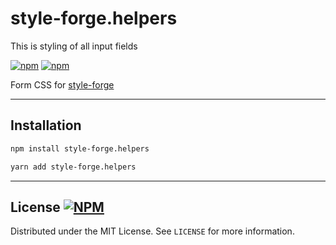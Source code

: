 # style-forge.helpers
This is styling of all input fields

[![npm](https://img.shields.io/npm/v/style-forge.helpers)][npm-link]
[![npm](https://img.shields.io/npm/dm/style-forge.helpers)][npm-link]

Form CSS for [style-forge](https://www.npmjs.com/package/style-forge)

<hr />

## Installation
```bash
npm install style-forge.helpers
```
```bash
yarn add style-forge.helpers
```

<hr />

## License [![NPM](https://img.shields.io/npm/l/style-forge.helpers)](https://github.com/Sarmaged/style-forge.helpers/blob/main/LICENSE)

Distributed under the MIT License. See `LICENSE` for more information.

[npm-link]: https://www.npmjs.com/package/style-forge.helpers
[github-link]: https://github.com/Sarmaged/style-forge.helpers
